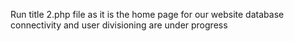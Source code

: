 Run title 2.php file as it is the home page for our website
database connectivity and user divisioning are under progress
